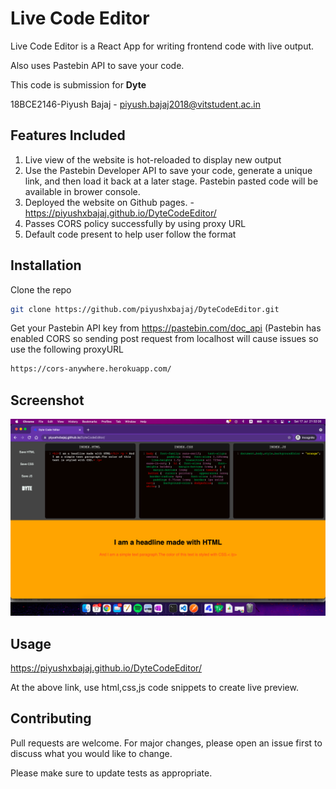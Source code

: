 
# Live Code Editor

Live Code Editor is a React App for writing frontend code with live output.

Also uses Pastebin API to save your code.

This code is submission for **Dyte**

18BCE2146-Piyush Bajaj  -   piyush.bajaj2018@vitstudent.ac.in

## Features Included

1) Live view of the website is hot-reloaded to display new output
2) Use the Pastebin Developer API to save your code, generate a unique link, and then load it back at a later stage. Pastebin pasted code will be available in brower console.
3) Deployed the website on Github pages. - https://piyushxbajaj.github.io/DyteCodeEditor/
4) Passes CORS policy successfully by using proxy URL 
5) Default code present to help user follow the format

## Installation

Clone the repo

```bash
git clone https://github.com/piyushxbajaj/DyteCodeEditor.git
```
Get your Pastebin API key from https://pastebin.com/doc_api (Pastebin has enabled CORS so sending post request from localhost will cause issues so use the following proxyURL

```html
https://cors-anywhere.herokuapp.com/
```
## Screenshot

![Screenshot](https://github.com/piyushxbajaj/DyteCodeEditor/blob/main/Screenshot.png)

## Usage

https://piyushxbajaj.github.io/DyteCodeEditor/

At the above link, use html,css,js code snippets to create live preview.

## Contributing
Pull requests are welcome. For major changes, please open an issue first to discuss what you would like to change.

Please make sure to update tests as appropriate.

